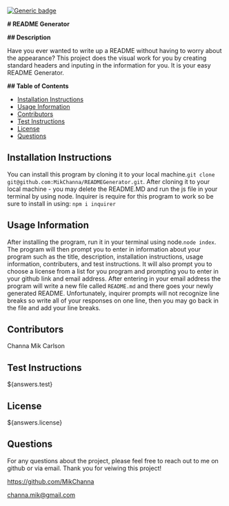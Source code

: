 [![Generic badge](https://img.shields.io/badge/license-MIT-<COLOR>.svg)](https://shields.io/)

**# README Generator**   

**## Description**

Have you ever wanted to write up a README without having to worry about the appearance?  This project does the visual work for you by creating standard headers and inputing in the information for you.  It is your easy README Generator.

**## Table of Contents**

- [Installation Instructions](#installation-instructions)
- [Usage Information](#usage-information)
- [Contributors](#contributors)
- [Test Instructions](#test-instructions)
- [License](#license)
- [Questions](#questions)


## Installation Instructions

You can install this program by cloning it to your local machine.`git clone git@github.com:MikChanna/READMEGenerator.git`.  After cloning it to your local machine - you may delete the README.MD and run the js file in your terminal by using node.
Inquirer is require for this program to work so be sure to install in using: `npm i inquirer`

## Usage Information

After installing the program, run it in your terminal using node.`node index`.  The program will then prompt you to enter in information about your program such as the title, description, installation instructions, usage information, contributers, and test instructions.  It will also prompt you to choose a license from a list for you program and prompting you to enter in your github link and email address. After entering in your email address the program will write a new file called `README.md` and there goes your newly generated README.  Unfortunately, inquirer prompts will not recognize line breaks so write all of your responses on one line, then you may go back in the file and add your line breaks.


## Contributors

Channa Mik Carlson

## Test Instructions

${answers.test}

## License

${answers.license}

## Questions

For any questions about the project, please feel free to reach out to me on github or via email.  Thank you for veiwing this project!

https://github.com/MikChanna

channa.mik@gmail.com